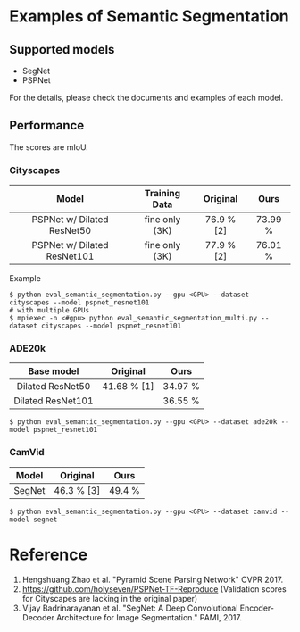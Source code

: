 # Examples of Semantic Segmentation


## Supported models
- SegNet
- PSPNet

For the details, please check the documents and examples of each model.

## Performance

The scores are mIoU.

### Cityscapes

| Model | Training Data | Original | Ours  |
|:-:|:-:|:-:|:-:|
| PSPNet w/ Dilated ResNet50 | fine only (3K) | 76.9 % [2] |  73.99 % |
| PSPNet w/ Dilated ResNet101 | fine only (3K) |  77.9 % [2] | 76.01 % |


Example

```
$ python eval_semantic_segmentation.py --gpu <GPU> --dataset cityscapes --model pspnet_resnet101
# with multiple GPUs
$ mpiexec -n <#gpu> python eval_semantic_segmentation_multi.py --dataset cityscapes --model pspnet_resnet101
```

### ADE20k

| Base model |  Original | Ours |
|:-:|:-:|:-:|
| Dilated ResNet50 | 41.68 % [1] |  34.97 % |
| Dilated ResNet101 |  | 36.55 % |

```
$ python eval_semantic_segmentation.py --gpu <GPU> --dataset ade20k --model pspnet_resnet101
```


### CamVid

| Model | Original | Ours |
|:-:|:-:|:-:|
| SegNet | 46.3 % [3] | 49.4 % |

```
$ python eval_semantic_segmentation.py --gpu <GPU> --dataset camvid --model segnet
```


# Reference

1. Hengshuang Zhao et al. "Pyramid Scene Parsing Network" CVPR 2017.
2. https://github.com/holyseven/PSPNet-TF-Reproduce (Validation scores for Cityscapes are lacking in the original paper)
3. Vijay Badrinarayanan et al. "SegNet: A Deep Convolutional Encoder-Decoder Architecture for Image Segmentation." PAMI, 2017.

